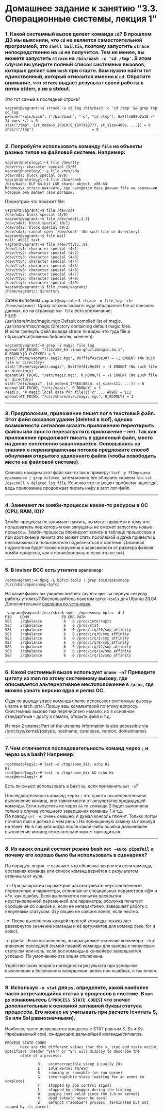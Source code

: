 # Домашнее задание к занятию "3.3. Операционные системы, лекция 1"

 ### 1. Какой системный вызов делает команда `cd`? В прошлом ДЗ мы выяснили, что `cd` не является самостоятельной  программой, это `shell builtin`, поэтому запустить `strace` непосредственно на `cd` не получится. Тем не менее, вы можете запустить `strace` на `/bin/bash -c 'cd /tmp'`. В этом случае вы увидите полный список системных вызовов, которые делает сам `bash` при старте. Вам нужно найти тот единственный, который относится именно к `cd`. Обратите внимание, что `strace` выдаёт результат своей работы в поток stderr, а не в stdout.

Это тот самый в последней строке?
```
vagrant@vagrant:~$ strace -o cd_log /bin/bash -c 'cd /tmp' && grep tmp cd_log
execve("/bin/bash", ["/bin/bash", "-c", "cd /tmp"], 0x7ffc698b2a10 /* 24 vars */) = 0
stat("/tmp", {st_mode=S_IFDIR|S_ISVTX|0777, st_size=4096, ...}) = 0
chdir("/tmp")                           = 0
```
 
 ---
 
 ### 2. Попробуйте использовать команду `file` на объекты разных типов на файловой системе. Например:  
 ```
vagrant@netology1:~$ file /dev/tty
/dev/tty: character special (5/0)
vagrant@netology1:~$ file /dev/sda
/dev/sda: block special (8/0)
vagrant@netology1:~$ file /bin/bash
/bin/bash: ELF 64-bit LSB shared object, x86-64
Используя strace выясните, где находится база данных file на основании которой она делает свои догадки.
```
Посмотрим что покажет file:  
```
vagrant@vagrant:~$ file /dev/sda
/dev/sda: block special (8/0)
vagrant@vagrant:~$ file /dev/sda{1,2,3}
/dev/sda1: block special (8/1)
/dev/sda2: block special (8/2)
/dev/sda3: cannot open `/dev/sda3' (No such file or directory)
vagrant@vagrant:~$ file mail
mail: ASCII text
vagrant@vagrant:~$ file /dev/tty{1..9}
/dev/tty1: character special (4/1)
/dev/tty2: character special (4/2)
/dev/tty3: character special (4/3)
/dev/tty4: character special (4/4)
/dev/tty5: character special (4/5)
/dev/tty6: character special (4/6)
/dev/tty7: character special (4/7)
/dev/tty8: character special (4/8)
/dev/tty9: character special (4/9)
vagrant@vagrant:~$ file /home/vagrant/
/home/vagrant/: directory

```
 Затем выполним `vagrant@vagrant:~$ strace -o file_log file /home/vagrant/`.  Сразу сложно сказать куда обращается file за поиском данных, но на странице `man file` есть упоминание:  
 FILES  
     /usr/share/misc/magic.mgc  Default compiled list of magic.  
     /usr/share/misc/magic      Directory containing default magic files.  
 И если грепнуть файл вывода strace  то видно что туда file и обращается(помимо библиотек, конечно):  
 ```
 vagrant@vagrant:~$ grep -i magic file_log
openat(AT_FDCWD, "/lib/x86_64-linux-gnu/libmagic.so.1", O_RDONLY|O_CLOEXEC) = 3
stat("/home/vagrant/.magic.mgc", 0x7ffef41c9e30) = -1 ENOENT (No such file or directory)
stat("/home/vagrant/.magic", 0x7ffef41c9e30) = -1 ENOENT (No such file or directory)
openat(AT_FDCWD, "/etc/magic.mgc", O_RDONLY) = -1 ENOENT (No such file or directory)
stat("/etc/magic", {st_mode=S_IFREG|0644, st_size=111, ...}) = 0
openat(AT_FDCWD, "/etc/magic", O_RDONLY) = 3
read(3, "# Magic local data for file(1) c"..., 4096) = 111
openat(AT_FDCWD, "/usr/share/misc/magic.mgc", O_RDONLY) = 3
```

---

 ### 3. Предположим, приложение пишет лог в текстовый файл. Этот файл оказался удален (deleted в lsof), однако возможности сигналом сказать приложению переоткрыть файлы или просто перезапустить приложение – нет. Так как приложение продолжает писать в удаленный файл, место на диске постепенно заканчивается. Основываясь на знаниях о перенаправлении потоков предложите способ обнуления открытого удаленного файла (чтобы освободить место на файловой системе).  

Сначала находим этот файл как-то так к примеру: `lsof -p PIDпроцеса приложения | grep deleted`, затем можно его обнулить скажем так: `cat /dev/null > deleted_log_file`. Конечно это не решит проблему навсегда, ведь приложение продолжает писать инфу в этот лог-файл. 

---

 ### 4. Занимают ли зомби-процессы какие-то ресурсы в ОС (CPU, RAM, IO)?

Зомби-процессы не занимают память, но могут привести к тому что пользователь под которым они запущены не сможет запустить новые процессы. Зомби-процессы блокируют записи в таблице процессора и при достижении лимита это может стать проблемой и даже привести к невозможности пользователя подключиться к системе. Дисковая подсистема будет также нагружена в зависимости от размера файлов зомби-процесса, как я понял(поправьте если это не так). 

---
 ### 5. В iovisor BCC есть утилита `opensnoop`:  
```
root@vagrant:~# dpkg -L bpfcc-tools | grep sbin/opensnoop
/usr/sbin/opensnoop-bpfcc
```
На какие файлы вы увидели вызовы группы `open` за первую секунду работы утилиты? Воспользуйтесь пакетом `bpfcc-tools` для Ubuntu 20.04. Дополнительные [сведения по установке](https://github.com/iovisor/bcc/blob/master/INSTALL.md).  

``` 
 vagrant@vagrant:/usr/sbin$ sudo ./opensnoop-bpfcc -d 1
PID    COMM               FD ERR PATH
583    irqbalance          6   0 /proc/interrupts
583    irqbalance          6   0 /proc/stat
583    irqbalance          6   0 /proc/irq/20/smp_affinity
583    irqbalance          6   0 /proc/irq/0/smp_affinity
583    irqbalance          6   0 /proc/irq/1/smp_affinity
583    irqbalance          6   0 /proc/irq/8/smp_affinity
583    irqbalance          6   0 /proc/irq/12/smp_affinity
583    irqbalance          6   0 /proc/irq/14/smp_affinity
583    irqbalance          6   0 /proc/irq/15/smp_affinity
```
 
 ---
 
 ### 6. Какой системный вызов использует `uname -a`? Приведите цитату из man по этому системному вызову, где описывается альтернативное местоположение в `/proc`, где можно узнать версию ядра и релиз ОС.

Судя по выводу strace команда uname использует системные вызовы uname и arch_prtcl.  Прошу ваш комментарий по этому вопросу. Сиистемных вызово там перечислено немало, но в основном стандартные - досту к памяти, открыть файл и т.д.  

Из man 2 uname:
Part of the utsname information is also accessible via /proc/sys/kernel/{ostype, hostname, osrelease, version, domainname}.  

---

 ### 7. Чем отличается последовательность команд через `;` и через `&&` в bash? Например:
 ```
 root@netology1:~# test -d /tmp/some_dir; echo Hi
 Hi
 root@netology1:~# test -d /tmp/some_dir && echo Hi
 root@netology1:~#  
```
 Есть ли смысл использовать в bash `&&`, если применить `set -e`?  
 
Последовательность команд через `;` это просто последовательное выполнение команд, вне зависимости от результатов предыдущей команды. Если запустить их через `&&` то команда 2 будет выполнена только в случае успешного завершения команды 1 и т.д.  
По поводу `set -e`: очень смешно, я думал консоль глючит. Только потом почитал man и догнал о чём речь ) На полноценную замену `&&` пожалуй не тянет.  Но в случаях когда после какой-либо ошибки дальнейшее выполнение команд нежелательно может пригодиться.

---

 ### 8. Из каких опций состоит режим bash `set -euxo pipefail` и почему его хорошо было бы использовать в сценариях?  
По порядку: опция -e означает что оболочка закроется если команда, составная команда или список команд вернётся с результатом отличным от нуля. 

-u: При раскрытии параметров рассматривать неустановленные переменные и параметры, отличные от специальных параметров «@» и «*», как ошибку. Если выполняется попытка раскрытия неустановленной переменной или параметра, оболочка печатает сообщение об ошибке и, если не интерактивно, завершает работу с ненулевым статусом. Эту опцию не совсем понял, если честно.

-x: После выполнения каждой простой команды показывает развернутое значение команды и её аргументов для команд case, for и select.  

-o pipefail: Если установлено, возвращаемое значение конвейера - это значение последней (самой правой) команды для выхода с ненулевым статусом или ноль, если все команды в конвейере завершаются успешно. По умолчанию эта опция отключена. 

Удобство таких опций в наглядности результата при успешном выполнении и безопасном завершении шелла при ошибках, я так понял.

---

 ### 9. Используя `-o stat` для `ps`, определите, какой наиболее часто встречающийся статус у процессов в системе. В `man ps` ознакомьтесь (`/PROCESS STATE CODES`) что значат дополнительные к основной заглавной буквы статуса процессов. Его можно не учитывать при расчете (считать S, Ss или Ssl равнозначными).  

Наиболее часто встречаются процессы с STAT равным S, Ss и Ssl (прерываемый сон), ожидающие дальнейшей команды/сигналов.
```
PROCESS STATE CODES
       Here are the different values that the s, stat and state output specifiers (header "STAT" or "S") will display to describe the
       state of a process:

               D    uninterruptible sleep (usually IO)
               I    Idle kernel thread
               R    running or runnable (on run queue)
               S    interruptible sleep (waiting for an event to complete)
               T    stopped by job control signal
               t    stopped by debugger during the tracing
               W    paging (not valid since the 2.6.xx kernel)
               X    dead (should never be seen)
               Z    defunct ("zombie") process, terminated but not reaped by its parent
```

